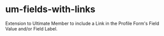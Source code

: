 # um-fields-with-links
Extension to Ultimate Member to include a Link in the Profile Form's Field Value and/or Field Label.
